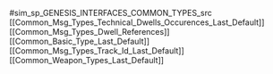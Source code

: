 #sim_sp_GENESIS_INTERFACES_COMMON_TYPES_src
[[Common_Msg_Types_Technical_Dwells_Occurences_Last_Default]]
[[Common_Msg_Types_Dwell_References]]
[[Common_Basic_Type_Last_Default]]
[[Common_Msg_Types_Track_Id_Last_Default]]
[[Common_Weapon_Types_Last_Default]]

